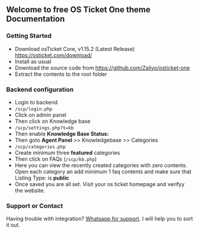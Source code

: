 ## Welcome to free OS Ticket One theme Documentation

### Getting Started
- Download osTicket Core, v1.15.2 (Latest Release) https://osticket.com/download/
- Install as usual
- Download the source code from https://github.com/Zaliyo/osticket-one
- Extract the contents to the root folder

### Backend configuration
- Login to backend
- `/scp/login.php`
- Click on admin panel
- Then click on Knowledge base
- `/scp/settings.php?t=kb`
- Then enable **Knowledge Base Status:**
- Then goto **Agent Panel** >> Knowledgebase >> Categories
- `/scp/categories.php`
- Create minimum three **featured** categories
- Then click on FAQs (`/scp/kb.php`)
- Here you can view the recently created categories with zero  contents. Open each category an add minimum 1 faq contents and make sure that Listing Type: is **public**
- Once saved you are all set. Visit your os ticket homepage and verifyy the website.


### Support or Contact

Having trouble with integration? [Whatsapp for support](https://wa.me/91729323615). I will help you to sort it out.
